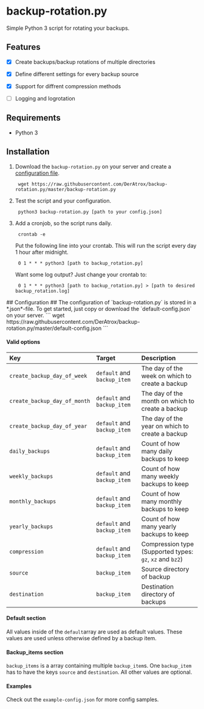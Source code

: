 backup-rotation.py
==================
Simple Python 3 script for rotating your backups. 

## Features ##
- [x] Create backups/backup rotations of multiple directories
- [x] Define different settings for every backup source
- [x] Support for diffrent compression methods
- [ ] Logging and logrotation


## Requirements ##
- Python 3

## Installation ##
1. Download the `backup-rotation.py` on your server and create a [configuration file](#configuration).

		wget https://raw.githubusercontent.com/DerAtrox/backup-rotation.py/master/backup-rotation.py

2. Test the script and your configuration.

		python3 backup-rotation.py [path to your config.json]

3. Add a cronjob, so the script runs daily.

		crontab -e

	Put the following line into your crontab. This will run the script every day 1 hour after midnight.

		0 1 * * * python3 [path to backup_rotation.py]

	Want some log output? Just change your crontab to: 
	
		0 1 * * * python3 [path to backup_rotation.py] > [path to desired backup_rotation.log]


<div id='configuration'>
## Configuration ##
The configuration of `backup-rotation.py` is stored in a *.json*-file. To get started, just copy or download the `default-config.json` on your server.
```
wget https://raw.githubusercontent.com/DerAtrox/backup-rotation.py/master/default-config.json
```


#### Valid options ####

| Key                          | Target                      | Description                                              |
|:-----------------------------|:----------------------------|:---------------------------------------------------------|
| `create_backup_day_of_week`  | `default` and `backup_item` | The day of the week on which to create a backup          |
| `create_backup_day_of_month` | `default` and `backup_item` | The day of the month on which to create a backup         |
| `create_backup_day_of_year`  | `default` and `backup_item` | The day of the year on which to create a backup          |
| `daily_backups`              | `default` and `backup_item` | Count of how many daily backups to keep                  |
| `weekly_backups`             | `default` and `backup_item` | Count of how many weekly backups to keep                 |
| `monthly_backups`            | `default` and `backup_item` | Count of how many monthly backups to keep                |
| `yearly_backups`             | `default` and `backup_item` | Count of how many yearly backups to keep                 |
| `compression`                | `default` and `backup_item` | Compression type (Supported types: `gz`, `xz` and `bz2`) |
| `source`                     | `backup_item`               | Source directory of backup                               |
| `destination`                | `backup_item`               | Destination directory of backups                         |


#### Default section ####
All values inside of the `default`array are used as default values. These values are used unless otherwise defined by a backup item.

#### Backup_items section ####
`backup_items` is a array containing multiple `backup_item`s. One `backup_item` has to have the keys `source` and `destination`. All other values are optional.

#### Examples #####
Check out the `example-config.json` for more config samples.
